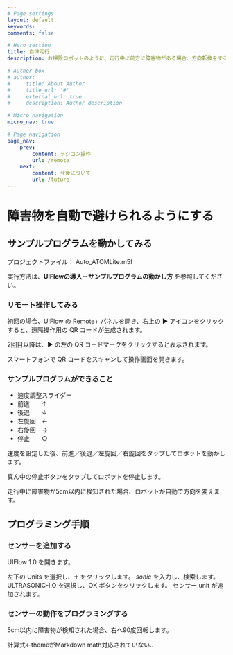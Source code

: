```yaml
---
# Page settings
layout: default
keywords:
comments: false

# Hero section
title: 自律走行
description: お掃除ロボットのように、走行中に前方に障害物がある場合、方向転換をするようにしてみます。

# Author box
# author:
#     title: About Author
#     title_url: '#'
#     external_url: true
#     description: Author description

# Micro navigation
micro_nav: true

# Page navigation
page_nav:
    prev:
        content: ラジコン操作
        url: /remote
    next:
        content: 今後について
        url: /future
---
```


# 障害物を自動で避けられるようにする

## サンプルプログラムを動かしてみる
プロジェクトファイル： Auto_ATOMLite.m5f

実行方法は、**UIFlowの導入**ー**サンプルプログラムの動かし方** を参照してください。

### リモート操作してみる
初回の場合、UIFlow の Remote+ パネルを開き、右上の ▶ アイコンをクリックすると、遠隔操作用の QR コードが生成されます。

2回目以降は、▶ の左の QR コードマークをクリックすると表示されます。

スマートフォンで QR コードをスキャンして操作画面を開きます。

### サンプルプログラムができること
- 速度調整スライダー
- 前進　　↑
- 後退　　↓
- 左旋回　←
- 右旋回　→
- 停止　　○

速度を設定した後、前進／後退／左旋回／右旋回をタップしてロボットを動かします。

真ん中の停止ボタンをタップしてロボットを停止します。

走行中に障害物が5cm以内に検知された場合、ロボットが自動で方向を変えます。

## プログラミング手順
### センサーを追加する
UIFlow 1.0 を開きます。

左下の Units を選択し、➕ をクリックします。
*sonic* を入力し、検索します。
ULTRASONIC-I.O を選択し、OK ボタンをクリックします。
センサー unit が追加されます。

### センサーの動作をプログラミングする
5cm以内に障害物が検知された場合、右へ90度回転します。

計算式←themeがMarkdown math対応されていない..


